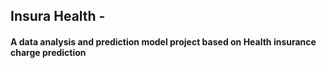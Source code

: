 ## Insura Health - 
#### A data analysis and prediction model project based on Health insurance charge prediction
